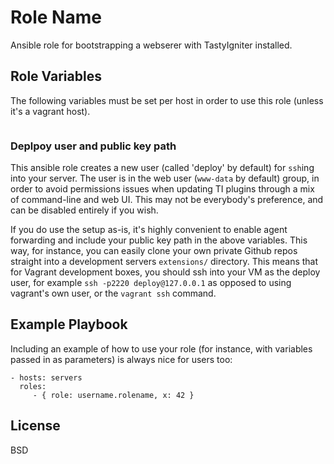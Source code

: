 Role Name
=========

Ansible role for bootstrapping a webserer with TastyIgniter installed. 

Role Variables
--------------

The following variables must be set per host in order to use this role (unless it's a vagrant host). 

```

```

### Deplpoy user and public key path

This ansible role creates a new user (called 'deploy' by default) for `ssh`ing into your server. The user is in the web user (`www-data` by default) group, in order to avoid permissions issues when updating TI plugins through a mix of command-line and web UI. This may not be everybody's preference, and can be disabled entirely if you wish. 

If you do use the setup as-is, it's highly convenient to enable agent forwarding and include your public key path in the above variables. This way, for instance, you can easily clone your own private Github repos straight into a development servers `extensions/` directory. This means that for Vagrant development boxes, you should ssh into your VM as the deploy user, for example `ssh -p2220 deploy@127.0.0.1` as opposed to using vagrant's own user, or the `vagrant ssh` command. 

Example Playbook
----------------

Including an example of how to use your role (for instance, with variables passed in as parameters) is always nice for users too:

    - hosts: servers
      roles:
         - { role: username.rolename, x: 42 }

License
-------

BSD


